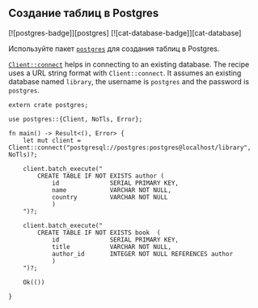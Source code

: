 ## Создание таблиц в Postgres

[![postgres-badge]][postgres] [![cat-database-badge]][cat-database]

Используйте пакет [`postgres`](https://docs.rs/postgres/0.15.2/postgres/) для создания таблиц в Postgres.

[`Client::connect`](https://docs.rs/postgres/0.17.2/postgres/struct.Client.html#method.connect) helps in connecting to an existing database. The recipe uses a URL string format with `Client::connect`. It assumes an existing database named `library`, the username is `postgres` and the password is `postgres`.

```rust,no_run
extern crate postgres;

use postgres::{Client, NoTls, Error};

fn main() -> Result<(), Error> {
    let mut client = Client::connect("postgresql://postgres:postgres@localhost/library", NoTls)?;
    
    client.batch_execute("
        CREATE TABLE IF NOT EXISTS author (
            id              SERIAL PRIMARY KEY,
            name            VARCHAR NOT NULL,
            country         VARCHAR NOT NULL
            )
    ")?;

    client.batch_execute("
        CREATE TABLE IF NOT EXISTS book  (
            id              SERIAL PRIMARY KEY,
            title           VARCHAR NOT NULL,
            author_id       INTEGER NOT NULL REFERENCES author
            )
    ")?;

    Ok(())

}
```
